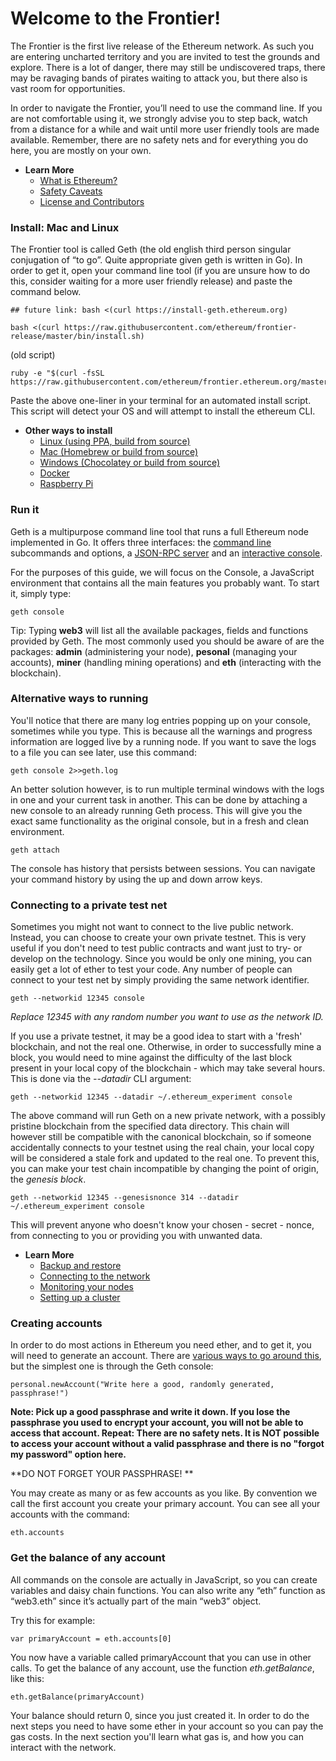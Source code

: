 # Welcome to the Frontier!

The Frontier is the first live release of the Ethereum network. As such you are entering uncharted territory and you are invited to test the grounds and explore. There is a lot of danger, there may still be undiscovered traps, there may be ravaging bands of pirates waiting to attack you, but there also is vast room for opportunities.

In order to navigate the Frontier, you’ll need to use the command line. If you are not comfortable using it, we strongly advise you to step back, watch from a distance for a while and wait until more user friendly tools are made available. Remember, there are no safety nets and for everything you do here, you are mostly on your own.

* **Learn More**
  * [What is Ethereum?](http://ethereum.gitbooks.io/frontier-guide/content/ethereum.html)
  * [Safety Caveats](http://ethereum.gitbooks.io/frontier-guide/content/ethereum.html)
  * [License and Contributors](http://ethereum.gitbooks.io/frontier-guide/content/ethereum.html)
  

### Install: Mac and Linux

The Frontier tool is called Geth (the old english third person singular conjugation of “to go”. Quite appropriate given geth is written in Go). In order to get it, open your command line tool (if you are unsure how to do this, consider waiting for a more user friendly release) and paste the command below. 

    ## future link: bash <(curl https://install-geth.ethereum.org)  

    bash <(curl https://raw.githubusercontent.com/ethereum/frontier-release/master/bin/install.sh)


(old script)
    
    ruby -e "$(curl -fsSL https://raw.githubusercontent.com/ethereum/frontier.ethereum.org/master/bin/install.rb)"

Paste the above one-liner in your terminal for an automated install script. This script will detect your OS and will attempt to install the ethereum CLI. 

* **Other ways to install**
  * [Linux (using PPA, build from source)](http://ethereum.gitbooks.io/frontier-guide/content/installing_linux.html)
  * [Mac (Homebrew or build from source)](http://ethereum.gitbooks.io/frontier-guide/content/installing_mac.html)
  * [Windows (Chocolatey or build from source)](http://ethereum.gitbooks.io/frontier-guide/content/installing_windows.html)
  * [Docker](http://ethereum.gitbooks.io/frontier-guide/content/using_docker.html)
  * [Raspberry Pi](https://github.com/ethereum/wiki/wiki/Raspberry-Pi-instructions)


### Run it

Geth is a multipurpose command line tool that runs a full Ethereum node implemented in Go. It offers three interfaces: the [command line](http://ethereum.gitbooks.io/frontier-guide/content/cli.html) subcommands and options, a [JSON-RPC server](http://ethereum.gitbooks.io/frontier-guide/content/rpc.html) and an [interactive console](http://ethereum.gitbooks.io/frontier-guide/content/jsre.html).

For the purposes of this guide, we will focus on the Console, a JavaScript environment that contains all the main features you probably want. To start it, simply type:

    geth console

Tip: Typing **web3** will list all the available packages, fields and functions provided by Geth. The most commonly used you should be aware of are the packages: **admin** (administering your node), **pesonal** (managing your accounts), **miner** (handling mining operations) and **eth** (interacting with the blockchain).


### Alternative ways to running 

You'll notice that there are many log entries popping up on your console, sometimes while you type. This is because all the warnings and progress information are logged live by a running node. If you want to save the logs to a file you can see later, use this command:

    geth console 2>>geth.log

An better solution however, is to run multiple terminal windows with the logs in one and your current task in another. This can be done by attaching a new console to an already running Geth process. This will give you the exact same functionality as the original console, but in a fresh and clean environment.

    geth attach

The console has history that persists between sessions. You can navigate your command history by using the up and down arrow keys.


### Connecting to a private test net

Sometimes you might not want to connect to the live public network. Instead, you can choose to create your own private testnet. This is very useful if you don't need to test public contracts and want just to try- or develop on the technology. Since you would be only one mining, you can easily get a lot of ether to test your code. Any number of people can connect to your test net by simply providing the same network identifier.
 
    geth --networkid 12345 console
 
*Replace 12345 with any random number you want to use as the network ID.*

If you use a private testnet, it may be a good idea to start with a 'fresh' blockchain, and not the real one. Otherwise, in order to successfully mine a block, you would need to mine against the difficulty of the last block present in your local copy of the blockchain - which may take several hours. This is done via the _--datadir_ CLI argument: 

    geth --networkid 12345 --datadir ~/.ethereum_experiment console

The above command will run Geth on a new private network, with a possibly pristine blockchain from the specified data directory. This chain will however still be compatible with the canonical blockchain, so if someone accidentally connects to your testnet using the real chain, your local copy will be considered a stale fork and updated to the real one. To prevent this, you can make your test chain incompatible by changing the point of origin, the *genesis block*.

    geth --networkid 12345 --genesisnonce 314 --datadir ~/.ethereum_experiment console

This will prevent anyone who doesn't know your chosen - secret - nonce, from connecting to you or providing you with unwanted data.

* **Learn More**
  * [Backup and restore](http://ethereum.gitbooks.io/frontier-guide/content/backup_restore.html)
  * [Connecting to the network](http://ethereum.gitbooks.io/frontier-guide/content/connecting.html)
  * [Monitoring your nodes](http://ethereum.gitbooks.io/frontier-guide/content/netstats.html)
  * [Setting up a cluster](http://ethereum.gitbooks.io/frontier-guide/content/cluster.html)


### Creating accounts

In order to do most actions in Ethereum you need ether, and to get it, you will need to generate an account. There are [various ways to go around this](http://ethereum.gitbooks.io/frontier-guide/content/managing_accounts.html), but the simplest one is through the Geth console:

    personal.newAccount("Write here a good, randomly generated, passphrase!")

**Note: Pick up a good passphrase and write it down. If you lose the passphrase you used to encrypt your account, you will not be able to access that account. Repeat: There are no safety nets. It is NOT possible to access your account without a valid passphrase and there is no "forgot my password" option here.**

**DO NOT FORGET YOUR PASSPHRASE! **

You may create as many or as few accounts as you like. By convention we call the first account you create your primary account. You can see all your accounts with the command:
 
    eth.accounts


### Get the balance of any account

All commands on the console are actually in JavaScript, so you can create variables and daisy chain functions. You can also write any “eth” function as “web3.eth” since it’s actually part of the main “web3” object.

Try this for example:

    var primaryAccount = eth.accounts[0]

You now have a variable called primaryAccount that you can use in other calls. To get the balance of any account, use the function _eth.getBalance_, like this:

    eth.getBalance(primaryAccount)

 Your balance should return 0, since you just created it. In order to do the next steps you need to have some ether in your account so you can pay the gas costs. In the next section you'll learn what gas is, and how you can interact with the network.
